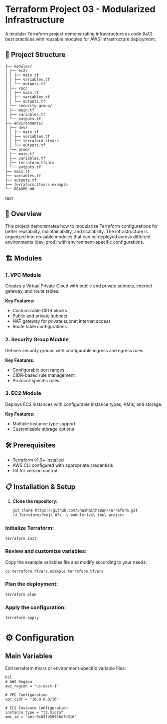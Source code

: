# Terraform Project 03 - Modularized Infrastructure

A modular Terraform project demonstrating infrastructure as code (IaC) best practices with reusable modules for AWS infrastructure deployment.

## 📁 Project Structure
```Proj 03 - modulerize the project/
├── modules/
│ ├── ec2/
│ │ ├── main.tf
│ │ ├── variables.tf
│ │ └── outputs.tf
│ ├── vpc/
│ │ ├── main.tf
│ │ ├── variables.tf
│ │ └── outputs.tf
│ └── security-group/
│ ├── main.tf
│ ├── variables.tf
│ └── outputs.tf
├── environments/
│ ├── dev/
│ │ ├── main.tf
│ │ ├── variables.tf
│ │ ├── terraform.tfvars
│ │ └── outputs.tf
│ └── prod/
│ ├── main.tf
│ ├── variables.tf
│ ├── terraform.tfvars
│ └── outputs.tf
├── main.tf
├── variables.tf
├── outputs.tf
├── terraform.tfvars.example
└── README.md
```
text

## 🚀 Overview

This project demonstrates how to modularize Terraform configurations for better reusability, maintainability, and scalability. The infrastructure is organized into reusable modules that can be deployed across different environments (dev, prod) with environment-specific configurations.

## 🏗️ Modules

### 1. VPC Module
Creates a Virtual Private Cloud with public and private subnets, internet gateway, and route tables.

**Key Features:**
- Customizable CIDR blocks
- Public and private subnets
- NAT gateway for private subnet internet access
- Route table configurations

### 2. Security Group Module
Defines security groups with configurable ingress and egress rules.

**Key Features:**
- Configurable port ranges
- CIDR-based rule management
- Protocol-specific rules

### 3. EC2 Module
Deploys EC2 instances with configurable instance types, AMIs, and storage.

**Key Features:**
- Multiple instance type support
- Customizable storage options


## 🛠️ Prerequisites

- Terraform v1.0+ installed
- AWS CLI configured with appropriate credentials
- Git for version control

## 📋 Installation & Setup

1. **Clone the repository:**
   ```bash
   git clone https://github.com/ShashmithaBan/Terraform.git
   cd Terraform/Proj\ 03\ -\ modulerize\ the\ project
   ```
### Initialize Terraform:

```bash
terraform init
```
### Review and customize variables:

Copy the example variables file and modify according to your needs:

```bash
cp terraform.tfvars.example terraform.tfvars
```
### Plan the deployment:

```bash
terraform plan
```
### Apply the configuration:

```bash
terraform apply
```
# ⚙️ Configuration
## Main Variables
Edit terraform.tfvars or environment-specific variable files:
```
hcl
# AWS Region
aws_region = "us-east-1"

# VPC Configuration
vpc_cidr = "10.0.0.0/16"

# EC2 Instance Configuration
instance_type = "t3.micro"
ami_id = "ami-0c02fb55956c7d316"
```

